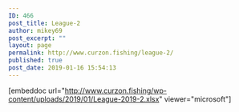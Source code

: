 ```yaml
---
ID: 466
post_title: League-2
author: mikey69
post_excerpt: ""
layout: page
permalink: http://www.curzon.fishing/league-2/
published: true
post_date: 2019-01-16 15:54:13
---
```

<!-- wp:embed-any-document/document {"shortcode":"[embeddoc url=\u0022http://www.curzon.fishing/wp-content/uploads/2019/01/League-2019-2.xlsx\u0022 viewer=\u0022microsoft\u0022]","url":"http://www.curzon.fishing/wp-content/uploads/2019/01/League-2019-2.xlsx","width":"150%","height":"100%","download":"none","text":"","viewer":"microsoft"} -->
[embeddoc url="http://www.curzon.fishing/wp-content/uploads/2019/01/League-2019-2.xlsx" viewer="microsoft"]
<!-- /wp:embed-any-document/document -->